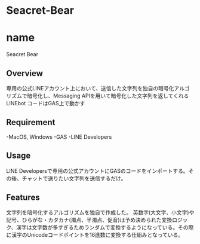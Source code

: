 # Seacret-Bear
# name
Seacret Bear

## Overview
専用の公式LINEアカウント上において、送信した文字列を独自の暗号化アルゴリズムで暗号化し、Messaging APIを用いて暗号化した文字列を返してくれるLINEbot
コードはGAS上で動かす

## Requirement
-MacOS, Windows
-GAS
-LINE Developers

## Usage
LINE Developersで専用の公式アカウントにGASのコードをインポートする。その後、チャットで送りたい文字列を送信するだけ。

## Features
文字列を暗号化するアルゴリズムを独自で作成した。
英数字(大文字、小文字)や記号、ひらがな・カタカナ(濁点、半濁点、促音)は予め決められた変換ロジック、漢字は文字数が多すぎるためランダムで変換するようになっている。その際に漢字のUnicodeコードポイントを16進数に変換する仕組みとなっている。
